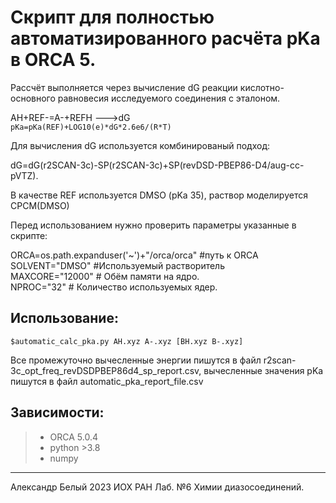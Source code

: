 # Скрипт для полностью автоматизированного расчёта pKa в ORCA 5.
Рассчёт выполняется через вычисление dG реакции кислотно-основного равновесия исследуемого соединения с эталоном.

AH+REF-=A-+REFH --->dG  
`pKa=pKa(REF)+LOG10(e)*dG*2.6e6/(R*T)`

Для вычисления dG используется комбинированый подход:

dG=dG(r2SCAN-3c)-SP(r2SCAN-3c)+SP(revDSD-PBEP86-D4/aug-cc-pVTZ).

В качестве REF используется DMSO (pKa 35), раствор моделируется CPCM(DMSO)

Перед использованием нужно проверить параметры указанные в скрипте:

ORCA=os.path.expanduser('~')+"/orca/orca" #путь к ORCA  
SOLVENT="DMSO" #Используемый растворитель  
MAXCORE="12000" # Обём памяти на ядро.  
NPROC="32" # Количество используемых ядер.  

## Использование:

`$automatic_calc_pka.py AH.xyz A-.xyz [BH.xyz B-.xyz]`

Все промежуточно вычесленные энергии пишутся в файл r2scan-3c_opt_freq_revDSDPBEP86d4_sp_report.csv, вычесленные значения pKa пишутся в файл automatic_pka_report_file.csv

## Зависимости:

>- ORCA 5.0.4  
>- python >3.8  
>- numpy  

__________

Александр Белый 
2023
ИОХ РАН 
Лаб. №6 Химии диазосоединений.
